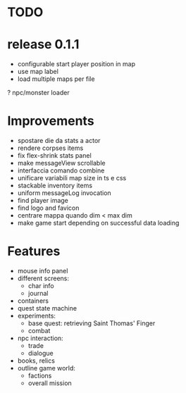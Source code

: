 # TODO

# release 0.1.1
- configurable start player position in map
- use map label
- load multiple maps per file

? npc/monster loader


# Improvements
- spostare die da stats a actor
- rendere corpses items
- fix flex-shrink stats panel
- make messageView scrollable
- interfaccia comando combine
- unificare variabili map size in ts e css
- stackable inventory items
- uniform messageLog invocation
- find player image
- find logo and favicon
- centrare mappa quando dim < max dim
- make game start depending on successful data loading


# Features
- mouse info panel
- different screens:
	- char info
	- journal
- containers
- quest state machine
- experiments:
	- base quest: retrieving Saint Thomas' Finger
	- combat
- npc interaction:
	- trade
	- dialogue
- books, relics
- outline game world:
	- factions
	- overall mission

